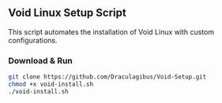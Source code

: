 ## Void Linux Setup Script

This script automates the installation of Void Linux with custom configurations.

### Download & Run

```bash
git clone https://github.com/Draculagibus/Void-Setup.git
chmod +x void-install.sh
./void-install.sh

